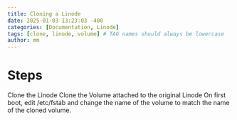 ```yaml
---
title: Cloning a Linode
date: 2025-01-03 13:23:03 -400
categories: [Documentation, Linode]
tags: [clone, linode, volume] # TAG names should always be lowercase
author: mm
---
```


# Steps 
Clone the Linode
Clone the Volume attached to the original Linode
On first boot, edit /etc/fstab and change the name of the volume to match the name of the cloned volume.
